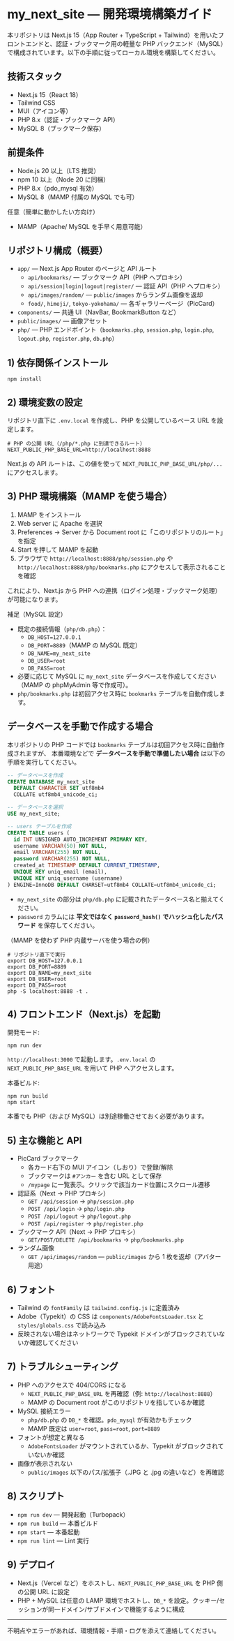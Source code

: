 #  my_next_site — 開発環境構築ガイド

本リポジトリは Next.js 15（App Router + TypeScript + Tailwind）を用いたフロントエンドと、認証・ブックマーク用の軽量な PHP バックエンド（MySQL）で構成されています。以下の手順に従ってローカル環境を構築してください。

## 技術スタック
- Next.js 15（React 18）
- Tailwind CSS
- MUI（アイコン等）
- PHP 8.x（認証・ブックマーク API）
- MySQL 8（ブックマーク保存）

## 前提条件
- Node.js 20 以上（LTS 推奨）
- npm 10 以上（Node 20 に同梱）
- PHP 8.x（pdo_mysql 有効）
- MySQL 8（MAMP 付属の MySQL でも可）

任意（簡単に動かしたい方向け）
- MAMP（Apache/ MySQL を手早く用意可能）

## リポジトリ構成（概要）
- `app/` — Next.js App Router のページと API ルート
  - `api/bookmarks/` — ブックマーク API（PHP へプロキシ）
  - `api/session|login|logout|register/` — 認証 API（PHP へプロキシ）
  - `api/images/random/` — `public/images` からランダム画像を返却
  - `food/`, `himeji/`, `tokyo-yokohama/` — 各ギャラリーページ（PicCard）
- `components/` — 共通 UI（NavBar, BookmarkButton など）
- `public/images/` — 画像アセット
- `php/` — PHP エンドポイント（`bookmarks.php`, `session.php`, `login.php`, `logout.php`, `register.php`, `db.php`）

## 1) 依存関係インストール
```
npm install
```

## 2) 環境変数の設定
リポジトリ直下に `.env.local` を作成し、PHP を公開しているベース URL を設定します。
```
# PHP の公開 URL（/php/*.php に到達できるルート）
NEXT_PUBLIC_PHP_BASE_URL=http://localhost:8888
```
Next.js の API ルートは、この値を使って `NEXT_PUBLIC_PHP_BASE_URL/php/...` にアクセスします。

## 3) PHP 環境構築（MAMP を使う場合）
1. MAMP をインストール
2. Web server に Apache を選択
3. Preferences → Server から Document root に「このリポジトリのルート」を指定
4. Start を押して MAMP を起動
5. ブラウザで `http://localhost:8888/php/session.php` や `http://localhost:8888/php/bookmarks.php` にアクセスして表示されることを確認

これにより、Next.js から PHP への連携（ログイン処理・ブックマーク処理）が可能になります。

補足（MySQL 設定）
- 既定の接続情報（`php/db.php`）：
  - `DB_HOST=127.0.0.1`
  - `DB_PORT=8889`（MAMP の MySQL 既定）
  - `DB_NAME=my_next_site`
  - `DB_USER=root`
  - `DB_PASS=root`
- 必要に応じて MySQL に `my_next_site` データベースを作成してください（MAMP の phpMyAdmin 等で作成可）。
- `php/bookmarks.php` は初回アクセス時に `bookmarks` テーブルを自動作成します。

## データベースを手動で作成する場合

本リポジトリの PHP コードでは `bookmarks` テーブルは初回アクセス時に自動作成されますが、
本番環境などで **データベースを手動で準備したい場合** は以下の手順を実行してください。

```sql
-- データベースを作成
CREATE DATABASE my_next_site
  DEFAULT CHARACTER SET utf8mb4
  COLLATE utf8mb4_unicode_ci;

-- データベースを選択
USE my_next_site;

-- users テーブルを作成
CREATE TABLE users (
  id INT UNSIGNED AUTO_INCREMENT PRIMARY KEY,
  username VARCHAR(50) NOT NULL,
  email VARCHAR(255) NOT NULL,
  password VARCHAR(255) NOT NULL,
  created_at TIMESTAMP DEFAULT CURRENT_TIMESTAMP,
  UNIQUE KEY uniq_email (email),
  UNIQUE KEY uniq_username (username)
) ENGINE=InnoDB DEFAULT CHARSET=utf8mb4 COLLATE=utf8mb4_unicode_ci;
```

- `my_next_site` の部分は `php/db.php` に記載されたデータベース名と揃えてください。
- `password` カラムには **平文ではなく `password_hash()` でハッシュ化したパスワード** を保存してください。

（MAMP を使わず PHP 内蔵サーバを使う場合の例）
```
# リポジトリ直下で実行
export DB_HOST=127.0.0.1
export DB_PORT=8889
export DB_NAME=my_next_site
export DB_USER=root
export DB_PASS=root
php -S localhost:8888 -t .
```

## 4) フロントエンド（Next.js）を起動
開発モード:
```
npm run dev
```
`http://localhost:3000` で起動します。`.env.local` の `NEXT_PUBLIC_PHP_BASE_URL` を用いて PHP へアクセスします。

本番ビルド:
```
npm run build
npm start
```
本番でも PHP（および MySQL）は別途稼働させておく必要があります。

## 5) 主な機能と API
- PicCard ブックマーク
  - 各カード右下の MUI アイコン（しおり）で登録/解除
  - ブックマークは `#アンカー` を含む URL として保存
  - `/mypage` に一覧表示。クリックで該当カード位置にスクロール遷移
- 認証系（Next → PHP プロキシ）
  - `GET /api/session` → `php/session.php`
  - `POST /api/login` → `php/login.php`
  - `POST /api/logout` → `php/logout.php`
  - `POST /api/register` → `php/register.php`
- ブックマーク API（Next → PHP プロキシ）
  - `GET/POST/DELETE /api/bookmarks` → `php/bookmarks.php`
- ランダム画像
  - `GET /api/images/random` — `public/images` から 1 枚を返却（アバター用途）

## 6) フォント
- Tailwind の `fontFamily` は `tailwind.config.js` に定義済み
- Adobe（Typekit）の CSS は `components/AdobeFontsLoader.tsx` と `styles/globals.css` で読み込み
- 反映されない場合はネットワークで Typekit ドメインがブロックされていないか確認してください

## 7) トラブルシューティング
- PHP へのアクセスで 404/CORS になる
  - `NEXT_PUBLIC_PHP_BASE_URL` を再確認（例: `http://localhost:8888`）
  - MAMP の Document root がこのリポジトリを指しているか確認
- MySQL 接続エラー
  - `php/db.php` の `DB_*` を確認。`pdo_mysql` が有効かもチェック
  - MAMP 既定は `user=root`, `pass=root`, `port=8889`
- フォントが想定と異なる
  - `AdobeFontsLoader` がマウントされているか、Typekit がブロックされていないか確認
- 画像が表示されない
  - `public/images` 以下のパス/拡張子（.JPG と .jpg の違いなど）を再確認

## 8) スクリプト
- `npm run dev` — 開発起動（Turbopack）
- `npm run build` — 本番ビルド
- `npm start` — 本番起動
- `npm run lint` — Lint 実行

## 9) デプロイ
- Next.js（Vercel など）をホストし、`NEXT_PUBLIC_PHP_BASE_URL` を PHP 側の公開 URL に設定
- PHP + MySQL は任意の LAMP 環境でホストし、`DB_*` を設定。クッキー/セッションが同一ドメイン/サブドメインで機能するように構成

---
不明点やエラーがあれば、環境情報・手順・ログを添えて連絡してください。
